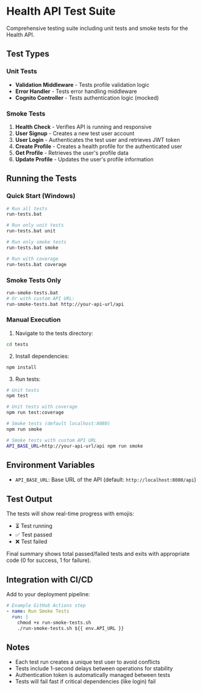 # Health API Test Suite

Comprehensive testing suite including unit tests and smoke tests for the Health API.

## Test Types

### Unit Tests
- **Validation Middleware** - Tests profile validation logic
- **Error Handler** - Tests error handling middleware
- **Cognito Controller** - Tests authentication logic (mocked)

### Smoke Tests
1. **Health Check** - Verifies API is running and responsive
2. **User Signup** - Creates a new test user account
3. **User Login** - Authenticates the test user and retrieves JWT token
4. **Create Profile** - Creates a health profile for the authenticated user
5. **Get Profile** - Retrieves the user's profile data
6. **Update Profile** - Updates the user's profile information

## Running the Tests

### Quick Start (Windows)
```bash
# Run all tests
run-tests.bat

# Run only unit tests
run-tests.bat unit

# Run only smoke tests
run-tests.bat smoke

# Run with coverage
run-tests.bat coverage
```

### Smoke Tests Only
```bash
run-smoke-tests.bat
# Or with custom API URL:
run-smoke-tests.bat http://your-api-url/api
```

### Manual Execution

1. Navigate to the tests directory:
```bash
cd tests
```

2. Install dependencies:
```bash
npm install
```

3. Run tests:
```bash
# Unit tests
npm test

# Unit tests with coverage
npm run test:coverage

# Smoke tests (default localhost:8080)
npm run smoke

# Smoke tests with custom API URL
API_BASE_URL=http://your-api-url/api npm run smoke
```

## Environment Variables

- `API_BASE_URL`: Base URL of the API (default: `http://localhost:8080/api`)

## Test Output

The tests will show real-time progress with emojis:
- ⏳ Test running
- ✅ Test passed
- ❌ Test failed

Final summary shows total passed/failed tests and exits with appropriate code (0 for success, 1 for failure).

## Integration with CI/CD

Add to your deployment pipeline:

```yaml
# Example GitHub Actions step
- name: Run Smoke Tests
  run: |
    chmod +x run-smoke-tests.sh
    ./run-smoke-tests.sh ${{ env.API_URL }}
```

## Notes

- Each test run creates a unique test user to avoid conflicts
- Tests include 1-second delays between operations for stability
- Authentication token is automatically managed between tests
- Tests will fail fast if critical dependencies (like login) fail